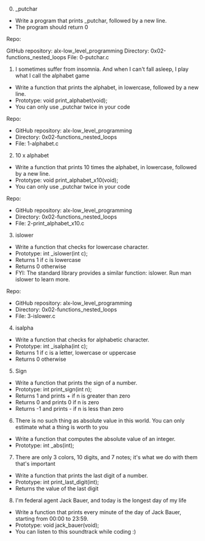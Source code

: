 0. _putchar
- Write a program that prints _putchar, followed by a new line.
- The program should return 0

Repo:

GitHub repository: alx-low_level_programming
Directory: 0x02-functions_nested_loops
File: 0-putchar.c

1. I sometimes suffer from insomnia. And when I can't fall asleep, I play what I call the alphabet game
- Write a function that prints the alphabet, in lowercase, followed by a new line.
- Prototype: void print_alphabet(void);
- You can only use _putchar twice in your code

Repo:

- GitHub repository: alx-low_level_programming
- Directory: 0x02-functions_nested_loops
- File: 1-alphabet.c


2. 10 x alphabet
- Write a function that prints 10 times the alphabet, in lowercase, followed by a new line.
- Prototype: void print_alphabet_x10(void);
- You can only use _putchar twice in your code

Repo:

- GitHub repository: alx-low_level_programming
- Directory: 0x02-functions_nested_loops
- File: 2-print_alphabet_x10.c

3. islower
- Write a function that checks for lowercase character.
- Prototype: int _islower(int c);
- Returns 1 if c is lowercase
- Returns 0 otherwise
- FYI: The standard library provides a similar function: islower. Run man islower to learn more.

Repo:

- GitHub repository: alx-low_level_programming
- Directory: 0x02-functions_nested_loops
- File: 3-islower.c

4. isalpha
- Write a function that checks for alphabetic character.
- Prototype: int _isalpha(int c);
- Returns 1 if c is a letter, lowercase or uppercase
- Returns 0 otherwise

5. Sign
- Write a function that prints the sign of a number.
- Prototype: int print_sign(int n);
- Returns 1 and prints + if n is greater than zero
- Returns 0 and prints 0 if n is zero
- Returns -1 and prints - if n is less than zero

6. There is no such thing as absolute value in this world. You can only estimate what a thing is worth to you
- Write a function that computes the absolute value of an integer.
- Prototype: int _abs(int);

7. There are only 3 colors, 10 digits, and 7 notes; it's what we do with them that's important
- Write a function that prints the last digit of a number.
- Prototype: int print_last_digit(int);
- Returns the value of the last digit

8. I'm federal agent Jack Bauer, and today is the longest day of my life
- Write a function that prints every minute of the day of Jack Bauer, starting from 00:00 to 23:59.
- Prototype: void jack_bauer(void);
- You can listen to this soundtrack while coding :)
